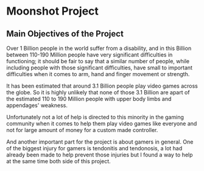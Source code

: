 # Moonshot Project 

## Main Objectives of the Project

  Over 1 Billion people in the world suffer from a disability, and in this Billion between 110-190 Million people have very significant difficulties in functioning; it should be fair to say that a similar number of people, while including people with those significant difficulties, have small to important difficulties when it comes to arm, hand and finger movement or strength.
  
  It has been estimated that around 3.1 Billion people play video games across the globe. So it is highly unlikely that none of those 3.1 Billion are apart of the estimated 110 to 190 Million people with upper body limbs and appendages' weakness.
  
  Unfortunately not a lot of help is directed to this minority in the gaming community when it comes to help them play video games like everyone and not for large amount of money for a custom made controller.
  
  And another important part for the project is about gamers in general.
  One of the biggest injury for gamers is tendonitis and tendonosis, a lot had already been made to help prevent those injuries but I found a way to help at the same time both side of this project.
  
## 
